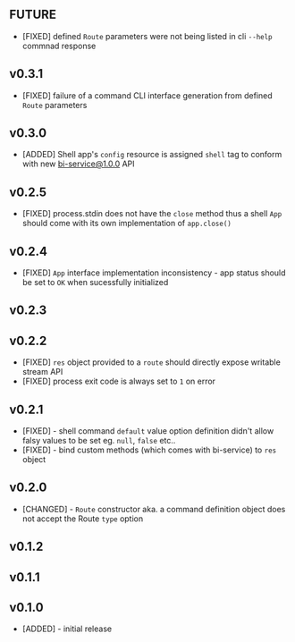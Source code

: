 
## FUTURE

* [FIXED] defined `Route` parameters were not being listed in cli `--help` commnad response

## v0.3.1

* [FIXED] failure of a command CLI interface generation from defined `Route` parameters

## v0.3.0

* [ADDED] Shell app's `config` resource is assigned `shell` tag to conform with new bi-service@1.0.0 API

## v0.2.5

* [FIXED] process.stdin does not have the `close` method thus a shell `App` should come with its own implementation of `app.close()`

## v0.2.4

* [FIXED] `App` interface implementation inconsistency - app status should be set to `OK` when sucessfully initialized

## v0.2.3

## v0.2.2

* [FIXED] `res` object provided to a `route` should directly expose writable stream API
* [FIXED] process exit code is always set to `1` on error

## v0.2.1

* [FIXED] - shell command `default` value option definition didn't allow falsy values to be set eg. `null`, `false` etc..
* [FIXED] - bind custom methods (which comes with bi-service) to `res` object

## v0.2.0

* [CHANGED] - `Route` constructor aka. a command definition object does not accept the Route `type` option

## v0.1.2  
## v0.1.1  

## v0.1.0

* [ADDED] - initial release
